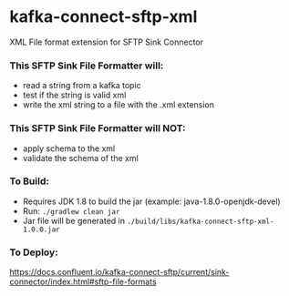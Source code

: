 # kafka-connect-sftp-xml
XML File format extension for SFTP Sink Connector

### This SFTP Sink File Formatter will:
- read a string from a kafka topic
- test if the string is valid xml
- write the xml string to a file with the .xml extension

### This SFTP Sink File Formatter will NOT:
- apply schema to the xml
- validate the schema of the xml

### To Build:

- Requires JDK 1.8 to build the jar (example: java-1.8.0-openjdk-devel)
- Run: `./gradlew clean jar`
- Jar file will be generated in `./build/libs/kafka-connect-sftp-xml-1.0.0.jar`

### To Deploy:
https://docs.confluent.io/kafka-connect-sftp/current/sink-connector/index.html#sftp-file-formats
